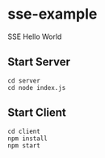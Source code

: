 # sse-example
SSE Hello World

## Start Server
```
cd server
cd node index.js
```

## Start Client
```
cd client
npm install
npm start
```
